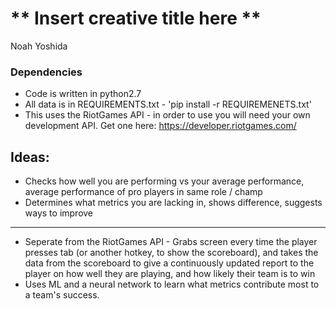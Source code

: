# ** Insert creative title here ** 

Noah Yoshida 


### Dependencies 
 - Code is written in python2.7
 - All data is in REQUIREMENTS.txt - 'pip install -r REQUIREMENETS.txt'
 - This uses the RiotGames API - in order to use you will need your own
   development API. Get one here: 
   https://developer.riotgames.com/


 
 Ideas:
---

 - Checks how well you are performing vs your average performance, average
   performance of pro players in same role / champ 
 - Determines what metrics you are lacking in, shows difference, suggests ways
   to improve

---
 - Seperate from the RiotGames API - Grabs screen every time the player presses
   tab (or another hotkey, to show the scoreboard), and takes the data from the
   scoreboard to give a continuously updated report to the player on how well
   they are playing, and how likely their team is to win 
 - Uses ML and a neural network to learn what metrics contribute most to a
   team's success. 
